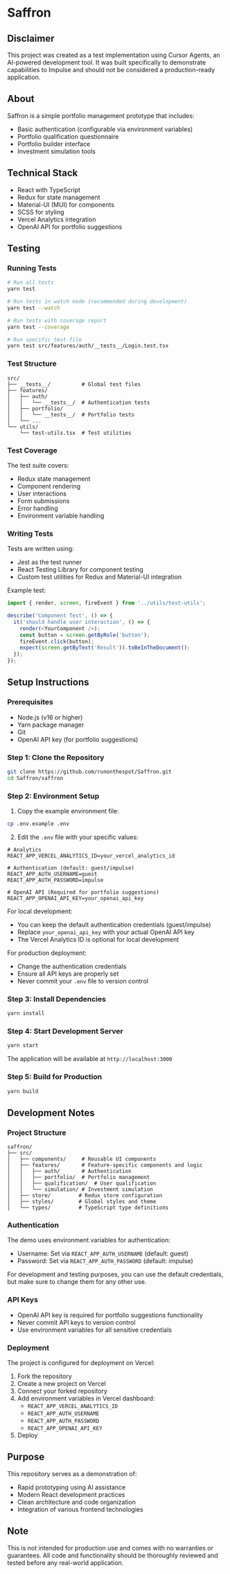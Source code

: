 # Saffron

## Disclaimer
This project was created as a test implementation using Cursor Agents, an AI-powered development tool. It was built specifically to demonstrate capabilities to Impulse and should not be considered a production-ready application.

## About
Saffron is a simple portfolio management prototype that includes:
- Basic authentication (configurable via environment variables)
- Portfolio qualification questionnaire
- Portfolio builder interface
- Investment simulation tools

## Technical Stack
- React with TypeScript
- Redux for state management
- Material-UI (MUI) for components
- SCSS for styling
- Vercel Analytics integration
- OpenAI API for portfolio suggestions

## Testing

### Running Tests
```bash
# Run all tests
yarn test

# Run tests in watch mode (recommended during development)
yarn test --watch

# Run tests with coverage report
yarn test --coverage

# Run specific test file
yarn test src/features/auth/__tests__/Login.test.tsx
```

### Test Structure
```
src/
├── __tests__/          # Global test files
├── features/
│   ├── auth/
│   │   └── __tests__/  # Authentication tests
│   ├── portfolio/
│   │   └── __tests__/  # Portfolio tests
│   └── ...
└── utils/
    └── test-utils.tsx  # Test utilities
```

### Test Coverage
The test suite covers:
- Redux state management
- Component rendering
- User interactions
- Form submissions
- Error handling
- Environment variable handling

### Writing Tests
Tests are written using:
- Jest as the test runner
- React Testing Library for component testing
- Custom test utilities for Redux and Material-UI integration

Example test:
```typescript
import { render, screen, fireEvent } from '../utils/test-utils';

describe('Component Test', () => {
  it('should handle user interaction', () => {
    render(<YourComponent />);
    const button = screen.getByRole('button');
    fireEvent.click(button);
    expect(screen.getByText('Result')).toBeInTheDocument();
  });
});
```

## Setup Instructions

### Prerequisites
- Node.js (v16 or higher)
- Yarn package manager
- Git
- OpenAI API key (for portfolio suggestions)

### Step 1: Clone the Repository
```bash
git clone https://github.com/runonthespot/Saffron.git
cd Saffron/saffron
```

### Step 2: Environment Setup
1. Copy the example environment file:
```bash
cp .env.example .env
```

2. Edit the `.env` file with your specific values:
```env
# Analytics
REACT_APP_VERCEL_ANALYTICS_ID=your_vercel_analytics_id

# Authentication (default: guest/impulse)
REACT_APP_AUTH_USERNAME=guest
REACT_APP_AUTH_PASSWORD=impulse

# OpenAI API (Required for portfolio suggestions)
REACT_APP_OPENAI_API_KEY=your_openai_api_key
```

For local development:
- You can keep the default authentication credentials (guest/impulse)
- Replace `your_openai_api_key` with your actual OpenAI API key
- The Vercel Analytics ID is optional for local development

For production deployment:
- Change the authentication credentials
- Ensure all API keys are properly set
- Never commit your `.env` file to version control

### Step 3: Install Dependencies
```bash
yarn install
```

### Step 4: Start Development Server
```bash
yarn start
```
The application will be available at `http://localhost:3000`

### Step 5: Build for Production
```bash
yarn build
```

## Development Notes

### Project Structure
```
saffron/
├── src/
│   ├── components/     # Reusable UI components
│   ├── features/       # Feature-specific components and logic
│   │   ├── auth/       # Authentication
│   │   ├── portfolio/  # Portfolio management
│   │   ├── qualification/  # User qualification
│   │   └── simulation/ # Investment simulation
│   ├── store/         # Redux store configuration
│   ├── styles/        # Global styles and theme
│   └── types/         # TypeScript type definitions
```

### Authentication
The demo uses environment variables for authentication:
- Username: Set via `REACT_APP_AUTH_USERNAME` (default: guest)
- Password: Set via `REACT_APP_AUTH_PASSWORD` (default: impulse)

For development and testing purposes, you can use the default credentials, but make sure to change them for any other use.

### API Keys
- OpenAI API key is required for portfolio suggestions functionality
- Never commit API keys to version control
- Use environment variables for all sensitive credentials

### Deployment
The project is configured for deployment on Vercel:
1. Fork the repository
2. Create a new project on Vercel
3. Connect your forked repository
4. Add environment variables in Vercel dashboard:
   - `REACT_APP_VERCEL_ANALYTICS_ID`
   - `REACT_APP_AUTH_USERNAME`
   - `REACT_APP_AUTH_PASSWORD`
   - `REACT_APP_OPENAI_API_KEY`
5. Deploy

## Purpose
This repository serves as a demonstration of:
- Rapid prototyping using AI assistance
- Modern React development practices
- Clean architecture and code organization
- Integration of various frontend technologies

## Note
This is not intended for production use and comes with no warranties or guarantees. All code and functionality should be thoroughly reviewed and tested before any real-world application. 